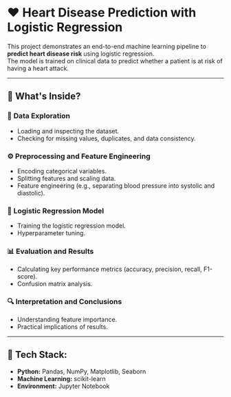 # ❤️ Heart Disease Prediction with Logistic Regression

This project demonstrates an end-to-end machine learning pipeline to **predict heart disease risk** using logistic regression.  
The model is trained on clinical data to predict whether a patient is at risk of having a heart attack.

---

## 📌 What's Inside?

### 📂 **Data Exploration**
- Loading and inspecting the dataset.
- Checking for missing values, duplicates, and data consistency.

### ⚙️ **Preprocessing and Feature Engineering**
- Encoding categorical variables.
- Splitting features and scaling data.
- Feature engineering (e.g., separating blood pressure into systolic and diastolic).

### 🧠 **Logistic Regression Model**
- Training the logistic regression model.
- Hyperparameter tuning.

### 📊 **Evaluation and Results**
- Calculating key performance metrics (accuracy, precision, recall, F1-score).
- Confusion matrix analysis.

### 🔍 **Interpretation and Conclusions**
- Understanding feature importance.
- Practical implications of results.

---

## 🧰 Tech Stack:

- **Python:** Pandas, NumPy, Matplotlib, Seaborn  
- **Machine Learning:** scikit-learn  
- **Environment:** Jupyter Notebook
